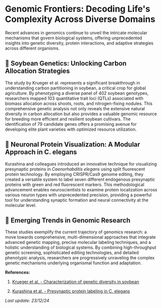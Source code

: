 # Genomic Frontiers: Decoding Life's Complexity Across Diverse Domains

Recent advances in genomics continue to unveil the intricate molecular mechanisms that govern biological systems, offering unprecedented insights into genetic diversity, protein interactions, and adaptive strategies across different organisms.

## 🌱 Soybean Genetics: Unlocking Carbon Allocation Strategies

The study by Krueger et al. represents a significant breakthrough in understanding carbon partitioning in soybean, a critical crop for global agriculture. By phenotyping a diverse panel of 402 soybean genotypes, researchers mapped 103 quantitative trait loci (QTLs) associated with biomass allocation across shoots, roots, and nitrogen-fixing nodules. This comprehensive genetic analysis not only reveals the extensive natural diversity in carbon allocation but also provides a valuable genomic resource for breeding more efficient and resilient soybean cultivars. The identification of 79 candidate genes offers a promising avenue for developing elite plant varieties with optimized resource utilization.

## 🧬 Neuronal Protein Visualization: A Modular Approach in C. elegans

Kurashina and colleagues introduced an innovative technique for visualizing presynaptic proteins in *Caenorhabditis elegans* using split fluorescent protein technology. By employing CRISPR/Cas9 genome editing, they created a versatile system to label seven different endogenous presynaptic proteins with green and red fluorescent markers. This methodological advancement enables neuroscientists to examine protein localization across various neuron types with unprecedented precision, providing a powerful tool for understanding synaptic formation and neural connectivity at the molecular level.

## 🔬 Emerging Trends in Genomic Research

These studies exemplify the current trajectory of genomics research: a move towards comprehensive, multi-dimensional approaches that integrate advanced genetic mapping, precise molecular labeling techniques, and a holistic understanding of biological systems. By combining high-throughput genetic screening, sophisticated editing technologies, and detailed phenotypic analysis, researchers are progressively unraveling the complex genetic mechanisms underlying organismal function and adaptation.

**References:**

1. [Krueger et al. - Characterization of genetic diversity in soybean](https://pubmed.ncbi.nlm.nih.gov/39710632)

2. [Kurashina et al. - Presynaptic protein labeling in C. elegans](https://pubmed.ncbi.nlm.nih.gov/39708832)

*Last update: 23/12/24*
